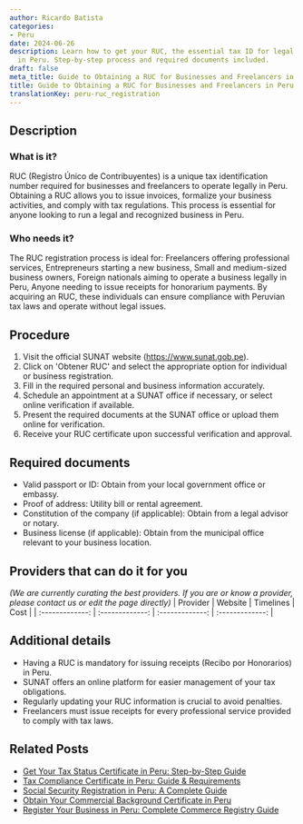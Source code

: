 ```yaml
---
author: Ricardo Batista
categories:
- Peru
date: 2024-06-26
description: Learn how to get your RUC, the essential tax ID for legal business operations
  in Peru. Step-by-step process and required documents included.
draft: false
meta_title: Guide to Obtaining a RUC for Businesses and Freelancers in Peru
title: Guide to Obtaining a RUC for Businesses and Freelancers in Peru
translationKey: peru-ruc_registration
---
```



## Description
### What is it?
RUC (Registro Único de Contribuyentes) is a unique tax identification number required for businesses and freelancers to operate legally in Peru. Obtaining a RUC allows you to issue invoices, formalize your business activities, and comply with tax regulations. This process is essential for anyone looking to run a legal and recognized business in Peru.

### Who needs it?
The RUC registration process is ideal for: Freelancers offering professional services, Entrepreneurs starting a new business, Small and medium-sized business owners, Foreign nationals aiming to operate a business legally in Peru, Anyone needing to issue receipts for honorarium payments. By acquiring an RUC, these individuals can ensure compliance with Peruvian tax laws and operate without legal issues.

## Procedure

1. Visit the official SUNAT website (https://www.sunat.gob.pe).
2. Click on 'Obtener RUC' and select the appropriate option for individual or business registration.
3. Fill in the required personal and business information accurately.
4. Schedule an appointment at a SUNAT office if necessary, or select online verification if available.
5. Present the required documents at the SUNAT office or upload them online for verification.
6. Receive your RUC certificate upon successful verification and approval.


## Required documents

- Valid passport or ID: Obtain from your local government office or embassy.
- Proof of address: Utility bill or rental agreement.
- Constitution of the company (if applicable): Obtain from a legal advisor or notary.
- Business license (if applicable): Obtain from the municipal office relevant to your business location.


## Providers that can do it for you
_(We are currently curating the best providers. If you are or know a provider, please contact us or edit the page directly)_
| Provider        |     Website     |     Timelines    |       Cost      |
| :-------------: | :-------------: |  :-------------: | :-------------: |

## Additional details

- Having a RUC is mandatory for issuing receipts (Recibo por Honorarios) in Peru.
- SUNAT offers an online platform for easier management of your tax obligations.
- Regularly updating your RUC information is crucial to avoid penalties.
- Freelancers must issue receipts for every professional service provided to comply with tax laws.




## Related Posts

- [Get Your Tax Status Certificate in Peru: Step-by-Step Guide](https://tramitit.com/guides/peru/tax_status_certificate/)
- [Tax Compliance Certificate in Peru: Guide & Requirements](https://tramitit.com/guides/peru/tax_compliance_certificate/)
- [Social Security Registration in Peru: A Complete Guide](https://tramitit.com/guides/peru/social_security_registration/)
- [Obtain Your Commercial Background Certificate in Peru](https://tramitit.com/guides/peru/commercial_background_certificate/)
- [Register Your Business in Peru: Complete Commerce Registry Guide](https://tramitit.com/guides/peru/commerce_registry_registration/)